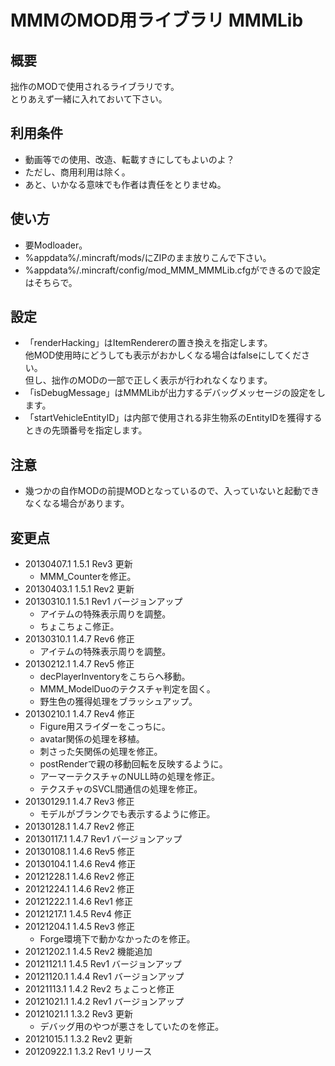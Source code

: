 # MMMのMOD用ライブラリ MMMLib


## 概要
拙作のMODで使用されるライブラリです。  
とりあえず一緒に入れておいて下さい。


## 利用条件
- 動画等での使用、改造、転載すきにしてもよいのよ？
- ただし、商用利用は除く。
- あと、いかなる意味でも作者は責任をとりませぬ。


## 使い方
- 要Modloader。
- %appdata%/.mincraft/mods/にZIPのまま放りこんで下さい。
- %appdata%/.mincraft/config/mod_MMM_MMMLib.cfgができるので設定はそちらで。


## 設定
- 「renderHacking」はItemRendererの置き換えを指定します。  
  他MOD使用時にどうしても表示がおかしくなる場合はfalseにしてください。  
  但し、拙作のMODの一部で正しく表示が行われなくなります。
- 「isDebugMessage」はMMMLibが出力するデバッグメッセージの設定をします。
- 「startVehicleEntityID」は内部で使用される非生物系のEntityIDを獲得するときの先頭番号を指定します。


## 注意
- 幾つかの自作MODの前提MODとなっているので、入っていないと起動できなくなる場合があります。


## 変更点
- 20130407.1 1.5.1 Rev3 更新
    - MMM_Counterを修正。
- 20130403.1 1.5.1 Rev2 更新
- 20130310.1 1.5.1 Rev1 バージョンアップ
    - アイテムの特殊表示周りを調整。
    - ちょこちょこ修正。
- 20130310.1 1.4.7 Rev6 修正
    - アイテムの特殊表示周りを調整。
- 20130212.1 1.4.7 Rev5 修正
    - decPlayerInventoryをこちらへ移動。
    - MMM_ModelDuoのテクスチャ判定を固く。
    - 野生色の獲得処理をブラッシュアップ。
- 20130210.1 1.4.7 Rev4 修正
    - Figure用スライダーをこっちに。
    - avatar関係の処理を移植。
    - 刺さった矢関係の処理を修正。
    - postRenderで親の移動回転を反映するように。
    - アーマーテクスチャのNULL時の処理を修正。
    - テクスチャのSVCL間通信の処理を修正。
- 20130129.1 1.4.7 Rev3 修正
    - モデルがブランクでも表示するように修正。
- 20130128.1 1.4.7 Rev2 修正
- 20130117.1 1.4.7 Rev1 バージョンアップ
- 20130108.1 1.4.6 Rev5 修正
- 20130104.1 1.4.6 Rev4 修正
- 20121228.1 1.4.6 Rev2 修正
- 20121224.1 1.4.6 Rev2 修正
- 20121222.1 1.4.6 Rev1 修正
- 20121217.1 1.4.5 Rev4 修正
- 20121204.1 1.4.5 Rev3 修正
    - Forge環境下で動かなかったのを修正。
- 20121202.1 1.4.5 Rev2 機能追加
- 20121121.1 1.4.5 Rev1 バージョンアップ
- 20121120.1 1.4.4 Rev1 バージョンアップ
- 20121113.1 1.4.2 Rev2 ちょこっと修正
- 20121021.1 1.4.2 Rev1 バージョンアップ
- 20121021.1 1.3.2 Rev3 更新
    - デバッグ用のやつが悪さをしていたのを修正。
- 20121015.1 1.3.2 Rev2 更新
- 20120922.1 1.3.2 Rev1 リリース
